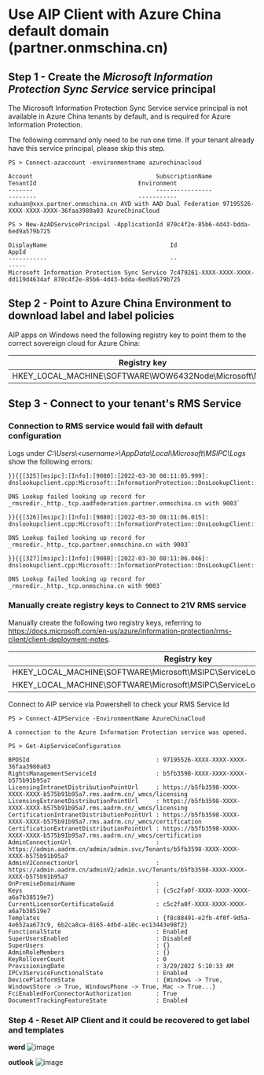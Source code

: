 # Use AIP Client with Azure China default domain (partner.onmschina.cn)

## Step 1 - Create the *Microsoft Information Protection Sync Service* service principal

  The Microsoft Information Protection Sync Service service principal is not available in Azure China tenants by default, and is required for Azure Information Protection.

  The following command only need to be run one time. If your tenant already have this service principal, please skip this step.

  ```
  PS > Connect-azaccount -environmentname azurechinacloud

  Account                                   SubscriptionName             TenantId                             Environment    
  -------                                   ----------------             --------                             -----------    
  xuhuan@xxx.partner.onmschina.cn AVD with AAD Dual Federation 97195526-XXXX-XXXX-XXXX-36faa3980a03 AzureChinaCloud

  PS > New-AzADServicePrincipal -ApplicationId 870c4f2e-85b6-4d43-bdda-6ed9a579b725

  DisplayName                                   Id                                   AppId                               
  -----------                                   --                                   -----                               
  Microsoft Information Protection Sync Service 7c479261-XXXX-XXXX-XXXX-dd119d4634af 870c4f2e-85b6-4d43-bdda-6ed9a579b725
  ```

## Step 2 - Point to Azure China Environment to download label and label policies

AIP apps on Windows need the following registry key to point them to the correct sovereign cloud for Azure China:

  Registry key  | Type | Name | Value
  ------------- | ------------- | ------------- | -------------
  HKEY_LOCAL_MACHINE\SOFTWARE\WOW6432Node\Microsoft\MSIP |  REG_DWORD | CloudEnvType | 6

## Step 3 - Connect to your tenant's RMS Service

### Connection to RMS service would fail with default configuration

  Logs under _C:\Users\\\<username>\AppData\Local\Microsoft\MSIPC\Logs_ show the following errors:

  ```
  }}{{[325][msipc]:[Info]:[9080]:[2022-03-30 08:11:05.999]: dnslookupclient.cpp:Microsoft::InformationProtection::DnsLookupClient::LookupDiscoveryService:94`

  DNS Lookup failed looking up record for _rmsredir._http._tcp.aadfederation.partner.onmschina.cn with 9003`

  }}{{[326][msipc]:[Info]:[9080]:[2022-03-30 08:11:06.015]: dnslookupclient.cpp:Microsoft::InformationProtection::DnsLookupClient::LookupDiscoveryService:94`

  DNS Lookup failed looking up record for _rmsredir._http._tcp.partner.onmschina.cn with 9003`

  }}{{[327][msipc]:[Info]:[9080]:[2022-03-30 08:11:06.046]: dnslookupclient.cpp:Microsoft::InformationProtection::DnsLookupClient::LookupDiscoveryService:94`

  DNS Lookup failed looking up record for _rmsredir._http._tcp.onmschina.cn with 9003`
  ```


### Manually create registry keys to Connect to 21V RMS service

  Manually create the following two registry keys, referring to https://docs.microsoft.com/en-us/azure/information-protection/rms-client/client-deployment-notes.

  Registry key  | Type | Name | Value
  ------------- | ------------- | ------------- | -------------
  HKEY_LOCAL_MACHINE\SOFTWARE\Microsoft\MSIPC\ServiceLocation\EnterpriseCertification | REG_SZ | default | https://RMS_Service_ID/_wmcs/Certification
  HKEY_LOCAL_MACHINE\SOFTWARE\Microsoft\MSIPC\ServiceLocation\EnterprisePublishing  | REG_SZ | default | https://RMS_Service_ID/_wmcs/Licensing

  Connect to AIP service via Powershell to check your RMS Service Id

  ```
  PS > Connect-AIPService -EnvironmentName AzureChinaCloud

  A connection to the Azure Information Protection service was opened.

  PS > Get-AipServiceConfiguration

  BPOSId                                    : 97195526-XXXX-XXXX-XXXX-36faa3980a03
  RightsManagementServiceId                 : b5fb3598-XXXX-XXXX-XXXX-b575b91b95a7
  LicensingIntranetDistributionPointUrl     : https://b5fb3598-XXXX-XXXX-XXXX-b575b91b95a7.rms.aadrm.cn/_wmcs/licensing
  LicensingExtranetDistributionPointUrl     : https://b5fb3598-XXXX-XXXX-XXXX-b575b91b95a7.rms.aadrm.cn/_wmcs/licensing
  CertificationIntranetDistributionPointUrl : https://b5fb3598-XXXX-XXXX-XXXX-b575b91b95a7.rms.aadrm.cn/_wmcs/certification
  CertificationExtranetDistributionPointUrl : https://b5fb3598-XXXX-XXXX-XXXX-b575b91b95a7.rms.aadrm.cn/_wmcs/certification
  AdminConnectionUrl                        : https://admin.aadrm.cn/admin/admin.svc/Tenants/b5fb3598-XXXX-XXXX-XXXX-b575b91b95a7
  AdminV2ConnectionUrl                      : https://admin.aadrm.cn/adminV2/admin.svc/Tenants/b5fb3598-XXXX-XXXX-XXXX-b575b91b95a7
  OnPremiseDomainName                       : 
  Keys                                      : {c5c2fa0f-XXXX-XXXX-XXXX-a6a7b38519e7}
  CurrentLicensorCertificateGuid            : c5c2fa0f-XXXX-XXXX-XXXX-a6a7b38519e7
  Templates                                 : {f8c88491-e2fb-4f0f-9d5a-4e652aa673c9, 6b2ca8ca-0165-4dbd-a10c-ec13443e98f2}
  FunctionalState                           : Enabled
  SuperUsersEnabled                         : Disabled
  SuperUsers                                : {}
  AdminRoleMembers                          : {}
  KeyRolloverCount                          : 0
  ProvisioningDate                          : 3/29/2022 5:10:33 AM
  IPCv3ServiceFunctionalState               : Enabled
  DevicePlatformState                       : {Windows -> True, WindowsStore -> True, WindowsPhone -> True, Mac -> True...}
  FciEnabledForConnectorAuthorization       : True
  DocumentTrackingFeatureState              : Enabled
  ```

### Step 4 - Reset AIP Client and it could be recovered to get label and templates

**word**
![image](https://user-images.githubusercontent.com/96280581/160986533-b083784d-ac9a-4899-b6fa-2dd07edb8298.png)

**outlook**
![image](https://user-images.githubusercontent.com/96280581/160989184-c022d202-acd3-417d-8b98-d9c02ccc0196.png)


